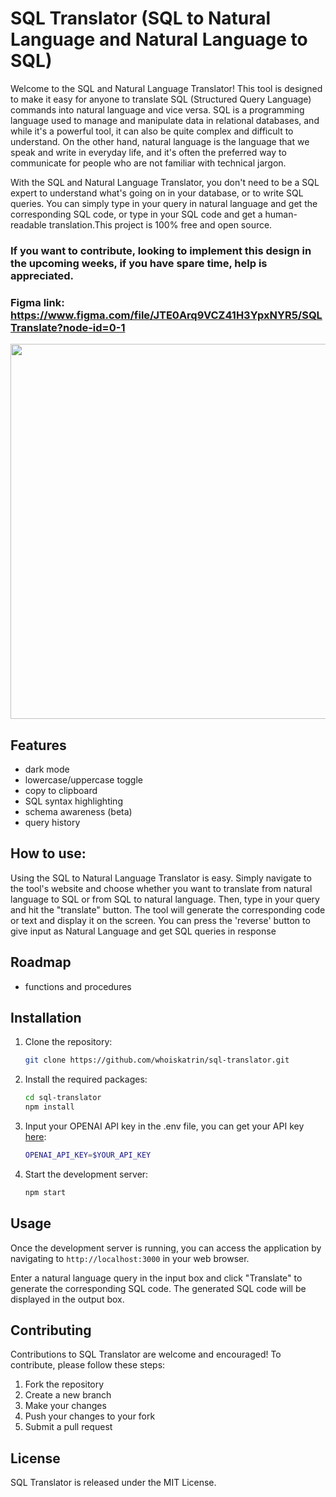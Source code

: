 # SQL Translator (SQL to Natural Language and Natural Language to SQL)

Welcome to the SQL and Natural Language Translator! This tool is designed to make it easy for anyone to translate SQL (Structured Query Language) commands into natural language and vice versa. SQL is a programming language used to manage and manipulate data in relational databases, and while it's a powerful tool, it can also be quite complex and difficult to understand. On the other hand, natural language is the language that we speak and write in everyday life, and it's often the preferred way to communicate for people who are not familiar with technical jargon.

With the SQL and Natural Language Translator, you don't need to be a SQL expert to understand what's going on in your database, or to write SQL queries. You can simply type in your query in natural language and get the corresponding SQL code, or type in your SQL code and get a human-readable translation.This project is 100% free and open source.

### If you want to contribute, looking to implement this design in the upcoming weeks, if you have spare time, help is appreciated.

### Figma link: https://www.figma.com/file/JTE0Arq9VCZ41H3YpxNYR5/SQLTranslate?node-id=0-1

<img src="https://github.com/whoiskatrin/sql-translator/blob/main/latestUI.png" width="600" />

## Features

- dark mode
- lowercase/uppercase toggle
- copy to clipboard
- SQL syntax highlighting
- schema awareness (beta)
- query history


## How to use:

Using the SQL to Natural Language Translator is easy. Simply navigate to the tool's website and choose whether you want to translate from natural language to SQL or from SQL to natural language. Then, type in your query and hit the "translate" button. The tool will generate the corresponding code or text and display it on the screen. 
You can press the 'reverse' button to give input as Natural Language and get SQL queries in response


## Roadmap

- functions and procedures

## Installation

1. Clone the repository:

    ```bash
    git clone https://github.com/whoiskatrin/sql-translator.git
    ```

2. Install the required packages:

    ```bash
    cd sql-translator
    npm install
    ```
3. Input your OPENAI API key in the .env file, you can get your API key [here](https://beta.openai.com/account/api-keys):


    ```bash
    OPENAI_API_KEY=$YOUR_API_KEY
    ```

4. Start the development server:

    ```bash
    npm start
    ```

## Usage

Once the development server is running, you can access the application by navigating to `http://localhost:3000` in your web browser.

Enter a natural language query in the input box and click "Translate" to generate the corresponding SQL code. The generated SQL code will be displayed in the output box.

## Contributing

Contributions to SQL Translator are welcome and encouraged! To contribute, please follow these steps:

1. Fork the repository
2. Create a new branch
3. Make your changes
4. Push your changes to your fork
5. Submit a pull request

## License

SQL Translator is released under the MIT License.
